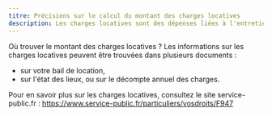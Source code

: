 ```yaml
---
titre: Précisions sur le calcul du montant des charges locatives
description: Les charges locatives sont des dépenses liées à l'entretien et au fonctionnement de votre logement.
---
```


Où trouver le montant des charges locatives ?
Les informations sur les charges locatives peuvent être trouvées dans plusieurs documents :

- sur votre bail de location,
- sur l'état des lieux,
ou sur le décompte annuel des charges.

Pour en savoir plus sur les charges locatives, consultez le site service-public.fr : https://www.service-public.fr/particuliers/vosdroits/F947
